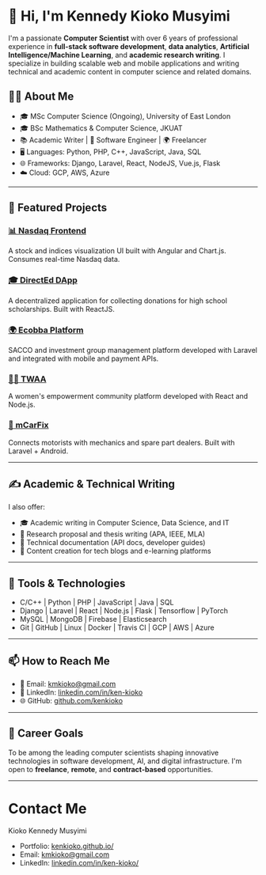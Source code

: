 <!---
kenkioko/kenkioko is a ✨ special ✨ repository because its `README.md` (this file) appears on your GitHub profile.
You can click the Preview link to take a look at your changes.
--->

# 👋 Hi, I'm Kennedy Kioko Musyimi

I'm a passionate **Computer Scientist** with over 6 years of professional experience in **full-stack software development**, **data analytics**, **Artificial Intelligence/Machine Learning**, and **academic research writing**. I specialize in building scalable web and mobile applications and writing technical and academic content in computer science and related domains.

## 🧑‍💻 About Me
- 🎓 MSc Computer Science (Ongoing), University of East London
- 🎓 BSc Mathematics & Computer Science, JKUAT
- 📚 Academic Writer | 🔧 Software Engineer | 🌍 Freelancer
- 🖥️ Languages: Python, PHP, C++, JavaScript, Java, SQL
- 🌐 Frameworks: Django, Laravel, React, NodeJS, Vue.js, Flask
- ☁️ Cloud: GCP, AWS, Azure

---

## 🚀 Featured Projects

### [📊 Nasdaq Frontend](https://github.com/kenkioko/Nasdaq-Frontend)
A stock and indices visualization UI built with Angular and Chart.js. Consumes real-time Nasdaq data.

### [🎓 DirectEd DApp](https://github.com/kenkioko/DirectEd-Frontend)
A decentralized application for collecting donations for high school scholarships. Built with ReactJS.

### [🌍 Ecobba Platform](https://ecobba.com/)
SACCO and investment group management platform developed with Laravel and integrated with mobile and payment APIs.

### [👩‍💻 TWAA](https://twaa.io/)
A women's empowerment community platform developed with React and Node.js.

### [🚗 mCarFix](https://www.mcarfix.com/)
Connects motorists with mechanics and spare part dealers. Built with Laravel + Android.

---

## ✍️ Academic & Technical Writing

I also offer:
- 🎓 Academic writing in Computer Science, Data Science, and IT
- 📝 Research proposal and thesis writing (APA, IEEE, MLA)
- 📄 Technical documentation (API docs, developer guides)
- 🧠 Content creation for tech blogs and e-learning platforms

---

## 🧰 Tools & Technologies

- C/C++ | Python | PHP | JavaScript | Java | SQL
- Django | Laravel | React | Node.js | Flask | Tensorflow | PyTorch
- MySQL | MongoDB | Firebase | Elasticsearch
- Git | GitHub | Linux | Docker | Travis CI | GCP | AWS | Azure

---

## 📫 How to Reach Me
- 📧 Email: [kmkioko@gmail.com](mailto:kmkioko@gmail.com)
- 🔗 LinkedIn: [linkedin.com/in/ken-kioko](https://linkedin.com/in/ken-kioko)
- 🌐 GitHub: [github.com/kenkioko](https://github.com/kenkioko)

---

## 🎯 Career Goals
To be among the leading computer scientists shaping innovative technologies in software development, AI, and digital infrastructure. I'm open to **freelance**, **remote**, and **contract-based** opportunities.

---

# Contact Me
Kioko Kennedy Musyimi

- Portfolio: [kenkioko.github.io/](https://kenkioko.github.io/)
- Email: [kmkioko@gmail.com](mailto:kmkioko@gmail.com)
- LinkedIn: [linkedin.com/in/ken-kioko/](https://www.linkedin.com/in/ken-kioko/)
